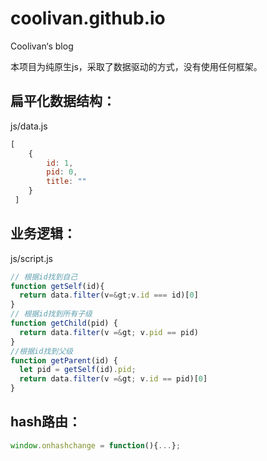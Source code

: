# coolivan.github.io

Coolivan‘s blog

本项目为纯原生js，采取了数据驱动的方式，没有使用任何框架。

## 扁平化数据结构：

js/data.js

```js
[
    {
        id: 1,
        pid: 0,
        title: ""
    }
 ]
```



## 业务逻辑：

js/script.js

```js
// 根据id找到自己
function getSelf(id){
  return data.filter(v=&gt;v.id === id)[0]
}
// 根据id找到所有子级
function getChild(pid) {
  return data.filter(v =&gt; v.pid == pid)
}
//根据id找到父级
function getParent(id) {
  let pid = getSelf(id).pid;
  return data.filter(v =&gt; v.id == pid)[0]
}
```



## hash路由：

```js
window.onhashchange = function(){...};
```

